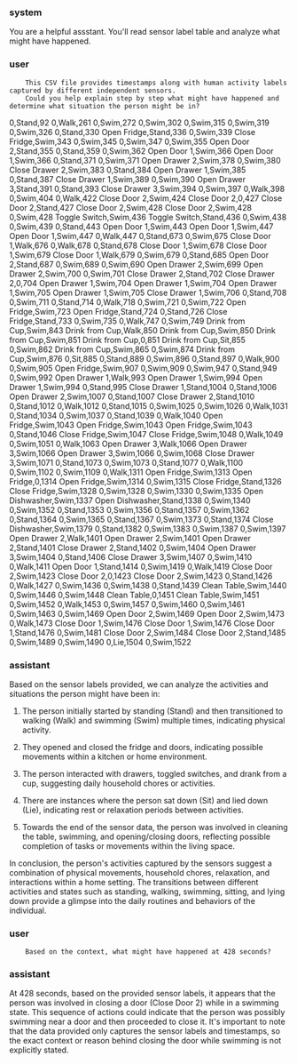 ### system
You are a helpful assstant. You'll read sensor label table and analyze what might have happened.
### user

        This CSV file provides timestamps along with human activity labels captured by different independent sensors.
        Could you help explain step by step what might have happened and determine what situation the person might be in?
    
0,Stand,92
0,Walk,261
0,Swim,272
0,Swim,302
0,Swim,315
0,Swim,319
0,Swim,326
0,Stand,330
Open Fridge,Stand,336
0,Swim,339
Close Fridge,Swim,343
0,Swim,345
0,Swim,347
0,Swim,355
Open Door 2,Stand,355
0,Stand,359
0,Swim,362
Open Door 1,Swim,366
Open Door 1,Swim,366
0,Stand,371
0,Swim,371
Open Drawer 2,Swim,378
0,Swim,380
Close Drawer 2,Swim,383
0,Stand,384
Open Drawer 1,Swim,385
0,Stand,387
Close Drawer 1,Swim,389
0,Swim,390
Open Drawer 3,Stand,391
0,Stand,393
Close Drawer 3,Swim,394
0,Swim,397
0,Walk,398
0,Swim,404
0,Walk,422
Close Door 2,Swim,424
Close Door 2,0,427
Close Door 2,Stand,427
Close Door 2,Swim,428
Close Door 2,Swim,428
0,Swim,428
Toggle Switch,Swim,436
Toggle Switch,Stand,436
0,Swim,438
0,Swim,439
0,Stand,443
Open Door 1,Swim,443
Open Door 1,Swim,447
Open Door 1,Swim,447
0,Walk,447
0,Stand,673
0,Swim,675
Close Door 1,Walk,676
0,Walk,678
0,Stand,678
Close Door 1,Swim,678
Close Door 1,Swim,679
Close Door 1,Walk,679
0,Swim,679
0,Stand,685
Open Door 2,Stand,687
0,Swim,689
0,Swim,690
Open Drawer 2,Swim,699
Open Drawer 2,Swim,700
0,Swim,701
Close Drawer 2,Stand,702
Close Drawer 2,0,704
Open Drawer 1,Swim,704
Open Drawer 1,Swim,704
Open Drawer 1,Swim,705
Open Drawer 1,Swim,705
Close Drawer 1,Swim,706
0,Stand,708
0,Swim,711
0,Stand,714
0,Walk,718
0,Swim,721
0,Swim,722
Open Fridge,Swim,723
Open Fridge,Stand,724
0,Stand,726
Close Fridge,Stand,733
0,Swim,735
0,Walk,747
0,Swim,749
Drink from Cup,Swim,843
Drink from Cup,Walk,850
Drink from Cup,Swim,850
Drink from Cup,Swim,851
Drink from Cup,0,851
Drink from Cup,Sit,855
0,Swim,862
Drink from Cup,Swim,865
0,Swim,874
Drink from Cup,Swim,876
0,Sit,885
0,Stand,889
0,Swim,896
0,Stand,897
0,Walk,900
0,Swim,905
Open Fridge,Swim,907
0,Swim,909
0,Swim,947
0,Stand,949
0,Swim,992
Open Drawer 1,Walk,993
Open Drawer 1,Swim,994
Open Drawer 1,Swim,994
0,Stand,995
Close Drawer 1,Stand,1004
0,Stand,1006
Open Drawer 2,Swim,1007
0,Stand,1007
Close Drawer 2,Stand,1010
0,Stand,1012
0,Walk,1012
0,Stand,1015
0,Swim,1025
0,Swim,1026
0,Walk,1031
0,Stand,1034
0,Swim,1037
0,Stand,1039
0,Walk,1040
Open Fridge,Swim,1043
Open Fridge,Swim,1043
Open Fridge,Swim,1043
0,Stand,1046
Close Fridge,Swim,1047
Close Fridge,Swim,1048
0,Walk,1049
0,Swim,1051
0,Walk,1063
Open Drawer 3,Walk,1066
Open Drawer 3,Swim,1066
Open Drawer 3,Swim,1066
0,Swim,1068
Close Drawer 3,Swim,1071
0,Stand,1073
0,Swim,1073
0,Stand,1077
0,Walk,1100
0,Swim,1102
0,Swim,1109
0,Walk,1311
Open Fridge,Swim,1313
Open Fridge,0,1314
Open Fridge,Swim,1314
0,Swim,1315
Close Fridge,Stand,1326
Close Fridge,Swim,1328
0,Swim,1328
0,Swim,1330
0,Swim,1335
Open Dishwasher,Swim,1337
Open Dishwasher,Stand,1338
0,Swim,1340
0,Swim,1352
0,Stand,1353
0,Swim,1356
0,Stand,1357
0,Swim,1362
0,Stand,1364
0,Swim,1365
0,Stand,1367
0,Swim,1373
0,Stand,1374
Close Dishwasher,Swim,1379
0,Stand,1382
0,Swim,1383
0,Swim,1387
0,Swim,1397
Open Drawer 2,Walk,1401
Open Drawer 2,Swim,1401
Open Drawer 2,Stand,1401
Close Drawer 2,Stand,1402
0,Swim,1404
Open Drawer 3,Swim,1404
0,Stand,1406
Close Drawer 3,Swim,1407
0,Swim,1410
0,Walk,1411
Open Door 1,Stand,1414
0,Swim,1419
0,Walk,1419
Close Door 2,Swim,1423
Close Door 2,0,1423
Close Door 2,Swim,1423
0,Stand,1426
0,Walk,1427
0,Swim,1436
0,Swim,1438
0,Stand,1439
Clean Table,Swim,1440
0,Swim,1446
0,Swim,1448
Clean Table,0,1451
Clean Table,Swim,1451
0,Swim,1452
0,Walk,1453
0,Swim,1457
0,Swim,1460
0,Swim,1461
0,Swim,1463
0,Swim,1469
Open Door 2,Swim,1469
Open Door 2,Swim,1473
0,Walk,1473
Close Door 1,Swim,1476
Close Door 1,Swim,1476
Close Door 1,Stand,1476
0,Swim,1481
Close Door 2,Swim,1484
Close Door 2,Stand,1485
0,Swim,1489
0,Swim,1490
0,Lie,1504
0,Swim,1522

### assistant
Based on the sensor labels provided, we can analyze the activities and situations the person might have been in:

1. The person initially started by standing (Stand) and then transitioned to walking (Walk) and swimming (Swim) multiple times, indicating physical activity.

2. They opened and closed the fridge and doors, indicating possible movements within a kitchen or home environment.

3. The person interacted with drawers, toggled switches, and drank from a cup, suggesting daily household chores or activities.

4. There are instances where the person sat down (Sit) and lied down (Lie), indicating rest or relaxation periods between activities.

5. Towards the end of the sensor data, the person was involved in cleaning the table, swimming, and opening/closing doors, reflecting possible completion of tasks or movements within the living space.

In conclusion, the person's activities captured by the sensors suggest a combination of physical movements, household chores, relaxation, and interactions within a home setting. The transitions between different activities and states such as standing, walking, swimming, sitting, and lying down provide a glimpse into the daily routines and behaviors of the individual.
### user

        Based on the context, what might have happened at 428 seconds?
    
### assistant
At 428 seconds, based on the provided sensor labels, it appears that the person was involved in closing a door (Close Door 2) while in a swimming state. This sequence of actions could indicate that the person was possibly swimming near a door and then proceeded to close it. It's important to note that the data provided only captures the sensor labels and timestamps, so the exact context or reason behind closing the door while swimming is not explicitly stated.
